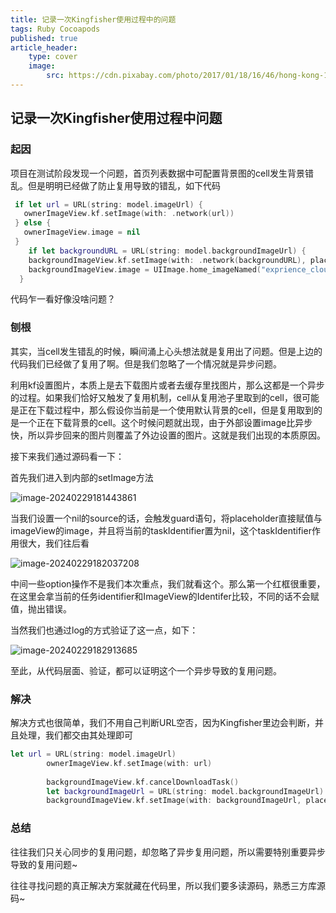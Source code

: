 ```yaml
---
title: 记录一次Kingfisher使用过程中的问题
tags: Ruby Cocoapods
published: true
article_header:
    type: cover 
    image:
        src: https://cdn.pixabay.com/photo/2017/01/18/16/46/hong-kong-1990268_1280.jpg
---
```


## 记录一次Kingfisher使用过程中问题

### 起因

项目在测试阶段发现一个问题，首页列表数据中可配置背景图的cell发生背景错乱。但是明明已经做了防止复用导致的错乱，如下代码

```swift
 if let url = URL(string: model.imageUrl) {
   ownerImageView.kf.setImage(with: .network(url))
 } else {
   ownerImageView.image = nil
 }
	if let backgroundURL = URL(string: model.backgroundImageUrl) {
    backgroundImageView.kf.setImage(with: .network(backgroundURL), placeholder: UIImage.home_imageNamed("exprience_cloumn_bg"))} else {
    backgroundImageView.image = UIImage.home_imageNamed("exprience_cloumn_bg")
  }
```

代码乍一看好像没啥问题？

### 刨根

其实，当cell发生错乱的时候，瞬间涌上心头想法就是复用出了问题。但是上边的代码我们已经做了复用了啊。但是我们忽略了一个情况就是异步问题。

利用kf设置图片，本质上是去下载图片或者去缓存里找图片，那么这都是一个异步的过程。如果我们恰好又触发了复用机制，cell从复用池子里取到的cell，很可能是正在下载过程中，那么假设你当前是一个使用默认背景的cell，但是复用取到的是一个正在下载背景的cell。这个时候问题就出现，由于外部设置image比异步快，所以异步回来的图片则覆盖了外边设置的图片。这就是我们出现的本质原因。

接下来我们通过源码看一下：

首先我们进入到内部的setImage方法

![image-20240229181443861](https://cdn.jsdelivr.net/gh/HaoXianSen/HaoXianSen.github.io@master/screenshots/20240229181446image-20240229181443861.png)

当我们设置一个nil的source的话，会触发guard语句，将placeholder直接赋值与imageView的image，并且将当前的taskIdentifier置为nil，这个taskIdentifier作用很大，我们往后看

![image-20240229182037208](https://cdn.jsdelivr.net/gh/HaoXianSen/HaoXianSen.github.io@master/screenshots/20240229182037image-20240229182037208.png)

中间一些option操作不是我们本次重点，我们就看这个。那么第一个红框很重要，在这里会拿当前的任务identifier和ImageView的Identifer比较，不同的话不会赋值，抛出错误。

当然我们也通过log的方式验证了这一点，如下：

![image-20240229182913685](https://cdn.jsdelivr.net/gh/HaoXianSen/HaoXianSen.github.io@master/screenshots/20240229182914image-20240229182913685.png)

至此，从代码层面、验证，都可以证明这个一个异步导致的复用问题。

### 解决

解决方式也很简单，我们不用自己判断URL空否，因为Kingfisher里边会判断，并且处理，我们都交由其处理即可

```swift
let url = URL(string: model.imageUrl)
        ownerImageView.kf.setImage(with: url)
        
        backgroundImageView.kf.cancelDownloadTask()
        let backgroundImageUrl = URL(string: model.backgroundImageUrl)
        backgroundImageView.kf.setImage(with: backgroundImageUrl, placeholder: UIImage.home_imageNamed("exprience_cloumn_bg"))
```



### 总结

往往我们只关心同步的复用问题，却忽略了异步复用问题，所以需要特别重要异步导致的复用问题~

往往寻找问题的真正解决方案就藏在代码里，所以我们要多读源码，熟悉三方库源码~
